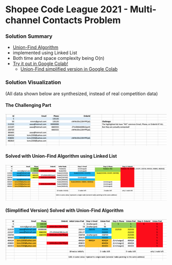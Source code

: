 # Shopee Code League 2021 - Multi-channel Contacts Problem
### Solution Summary
- [Union-Find Algorithm](https://algs4.cs.princeton.edu/15uf/)
- implemented using Linked List
- Both time and space complexity being O(n)
- [Try it out in Google Colab!](https://colab.research.google.com/github/KuanHaoHuang/shopee-code-league-2021-multi-channel-contacts-problem/blob/master/multi-channel-contacts.ipynb)
  - [Union-Find simplified version in Google Colab](https://colab.research.google.com/github/KuanHaoHuang/shopee-code-league-2021-multi-channel-contacts-problem/blob/master/multi-channel-contacts_union-find_simplified_version.ipynb)

### Solution Visualization
(All data shown below are synthesized, instead of real competition data)
#### The Challenging Part
![challenge visualization](doc/challenge_visualization.png)
#### Solved with Union-Find Algorithm using Linked List
![solution visualization](doc/solution_visualization.png)

#### (Simplified Version) Solved with Union-Find Algorithm
![solution_union-find visualization](doc/solution_union-find_visualization.png)
